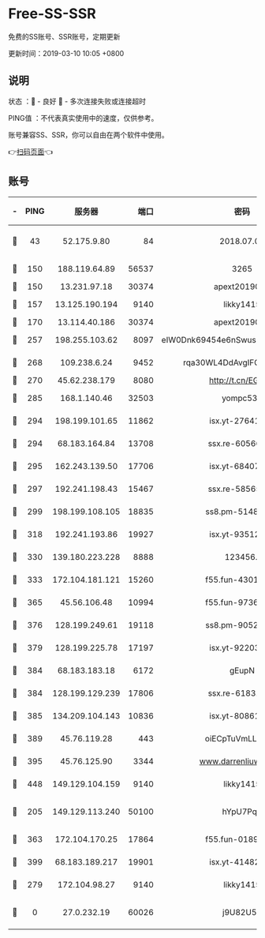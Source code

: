 # Free-SS-SSR

免费的SS账号、SSR账号，定期更新

更新时间：2019-03-10 10:05 +0800

## 说明

状态     ：🙂 - 良好 🙁 - 多次连接失败或连接超时

PING值   ：不代表真实使用中的速度，仅供参考。

账号兼容SS、SSR，你可以自由在两个软件中使用。

👉[扫码页面](https://liesauer.github.io/Free-SS-SSR/)👈

## 账号

|-|PING|服务器|端口|密码|加密方式|区域|
|:----:|:----:|:-----:|-----:|:----:|:----:|:----:|
|🙂|43|52.175.9.80|84|2018.07.07|chacha20-ietf-poly1305|HK|
|🙂|150|188.119.64.89|56537|3265|aes-256-cfb|RU|
|🙂|150|13.231.97.18|30374|apext2019006|chacha20|JP|
|🙂|157|13.125.190.194|9140|likky1415|aes-256-cfb|KR|
|🙂|170|13.114.40.186|30374|apext2019006|chacha20|JP|
|🙂|257|198.255.103.62|8097|eIW0Dnk69454e6nSwuspv9DmS201tQ0D|aes-256-cfb|US|
|🙂|268|109.238.6.24|9452|rqa30WL4DdAvgIFG6Fs3znzTa|aes-256-cfb|FR|
|🙂|270|45.62.238.179|8080|http://t.cn/EGJIyrl|rc4-md5|CA|
|🙂|285|168.1.140.46|32503|yompc535|aes-256-cfb|AU|
|🙂|294|198.199.101.65|11862|isx.yt-27641018|aes-256-cfb|US|
|🙂|294|68.183.164.84|13708|ssx.re-60566170|aes-256-cfb|US|
|🙂|295|162.243.139.50|17706|isx.yt-68407894|aes-256-cfb|US|
|🙂|297|192.241.198.43|15467|ssx.re-58565948|aes-256-cfb|US|
|🙂|299|198.199.108.105|18835|ss8.pm-51487912|aes-256-cfb|US|
|🙂|318|192.241.193.86|19927|isx.yt-93512964|aes-256-cfb|US|
|🙂|330|139.180.223.228|8888|123456..|aes-256-cfb|JP|
|🙂|333|172.104.181.121|15260|f55.fun-43019575|aes-256-cfb|SG|
|🙂|365|45.56.106.48|10994|f55.fun-97361996|aes-256-cfb|US|
|🙂|376|128.199.249.61|19118|ss8.pm-90526305|aes-256-cfb|SG|
|🙂|379|128.199.225.78|17197|isx.yt-92203287|aes-256-cfb|SG|
|🙂|384|68.183.183.18|6172|gEupN|aes-256-cfb|SG|
|🙂|384|128.199.129.239|17806|ssx.re-61831672|aes-256-cfb|SG|
|🙂|385|134.209.104.143|10836|isx.yt-80861794|aes-256-cfb|SG|
|🙂|389|45.76.119.28|443|oiECpTuVmLLxk4Ts|aes-256-cfb|AU|
|🙂|395|45.76.125.90|3344|www.darrenliuwei.com|aes-256-cfb|AU|
|🙂|448|149.129.104.159|9140|likky1415|aes-256-cfb|HK|
|🙂|205|149.129.113.240|50100|hYpU7PqP|chacha20-ietf-poly1305|CN|
|🙂|363|172.104.170.25|17864|f55.fun-01896161|aes-256-cfb|SG|
|🙂|399|68.183.189.217|19901|isx.yt-41482967|aes-256-cfb|SG|
|🙁|279|172.104.98.27|9140|likky1415|aes-256-cfb|JP|
|🙁|0|27.0.232.19|60026|j9U82U53|xchacha20-ietf-poly1305|HK|
